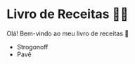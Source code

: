 # Livro de Receitas :woman_cook:

Olá! Bem-vindo ao meu livro de receitas :meat_on_bone:

- Strogonoff
- Pavê
